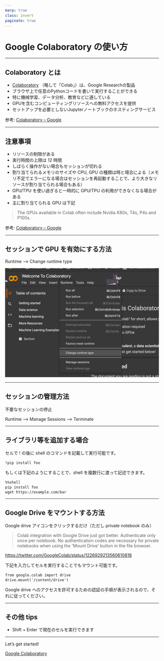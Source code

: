 ```yaml
---
marp: true
class: invert
paginate: true
---
```


# Google Colaboratory の使い方
---

## Colaboratory とは

- [Colaboratory](https://colab.research.google.com/) （略して「Colab」）は、Google Researchの製品
- ブラウザ上で任意のPythonコードを書いて実行することができる
- 特に機械学習、データ分析、教育などに適している
- GPUを含むコンピューティングリソースへの無料アクセスを提供
- セットアップを必要としないJupyterノートブックのホスティングサービス

参考: [Colaboratory – Google](https://research.google.com/colaboratory/faq.html)

---

## 注意事項

- リソースの制限がある
- 実行時間の上限は 12 時間
- しばらく操作がない場合もセッションが切れる
- 割り当てられるメモリのサイズや CPU, GPU の種類は時と場合による（メモリ不足でエラーになる場合はセッションを再起動することで、より大きなリソースが割り当てられる場合もある）
- GPU/TPU を使い過ぎると一時的に GPU/TPU の利用ができなくなる場合がある
- 主に割り当てられる GPU は下記

> The GPUs available in Colab often include Nvidia K80s, T4s, P4s and P100s.

参考: [Colaboratory – Google](https://research.google.com/colaboratory/faq.html)

---

## セッションで GPU を有効にする方法

Runtime --> Change runtime type

![width:700px](./assets/2021-04-07-22-08-33.png)

---

## セッションの管理方法

不要なセッションの停止

Runtime --> Manage Sessions --> Terminate

---

## ライブラリ等を追加する場合

セルで ! の後に shell のコマンドを記載して実行可能です。

```
!pip install foo
```

もしくは下記のようにすることで、shell を複数行に渡って記述できます。

```
%%shell
pip install foo
wget https://example.com/bar
```

---

## Google Drive をマウントする方法

Google drive アイコンをクリックするだけ（ただし private notebook のみ）

> Colab integration with Google Drive just got better. Authenticate only once per notebook. No authentication codes are necessary for private notebooks when using the 'Mount Drive' button in the file browser.

https://twitter.com/GoogleColab/status/1226929213560610818

下記を入力してセルを実行することでもマウント可能です。

```
from google.colab import drive
drive.mount('/content/drive')
```

Google drive へのアクセスを許可するための認証の手順が表示されるので、それに従ってください。

---

## その他 tips

- Shift + Enter で現在のセルを実行できます

---

Let’s get started!

[Google Colaboratory](https://colab.research.google.com/)
